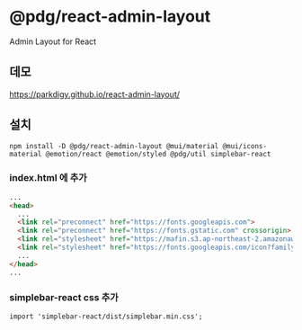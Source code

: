 # @pdg/react-admin-layout

Admin Layout for React 

## 데모
https://parkdigy.github.io/react-admin-layout/

## 설치
```shell
npm install -D @pdg/react-admin-layout @mui/material @mui/icons-material @emotion/react @emotion/styled @pdg/util simplebar-react
```

### index.html 에 추가
```html
...
<head>
  ...
  <link rel="preconnect" href="https://fonts.googleapis.com">
  <link rel="preconnect" href="https://fonts.gstatic.com" crossorigin>
  <link rel="stylesheet" href="https://mafin.s3.ap-northeast-2.amazonaws.com/common/fonts/pretendard/static/pretendard.css">
  <link rel="stylesheet" href="https://fonts.googleapis.com/icon?family=Material+Icons" />
  ...
</head>
...
```

### simplebar-react css 추가
```
import 'simplebar-react/dist/simplebar.min.css';
```
